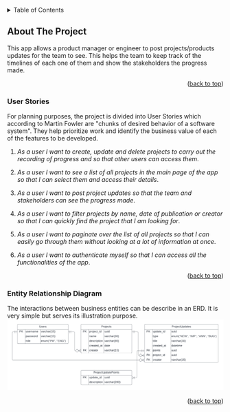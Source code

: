 <a name="readme-top"></a>
<!-- TABLE OF CONTENTS -->
<details>
  <summary>Table of Contents</summary>
  <ol>
    <li>
      <a href="#about-the-project">About The Project</a>
      <ul>
        <li><a href="#user-stories">User Stories</a></li>
        <li><a href="#entity-relationship-diagram">Entity Relationship Diagram</a></li>
      </ul>
    </li>
  </ol>
</details>


<!-- ABOUT THE PROJECT -->
## About The Project

This app allows a product manager or engineer to post projects/products updates for the team to see. This helps the team to keep track of the timelines of each one of them and show the stakeholders the progress made.

<p align="right">(<a href="#readme-top">back to top</a>)</p>

### User Stories
For planning purposes, the project is divided into User Stories which according to Martin Fowler are "chunks of desired behavior of a software system". They help prioritize work and identify the business value of each of the features to be developed.

1. _As a user I want to create, update and delete projects to carry out the recording of progress and so that other users can access them_.

2. _As a user I want to see a list of all projects in the main page of the app so that I can select them and access their details_.

3. _As a user I want to post project updates so that the team and stakeholders can see the progress made_.

4. _As a user I want to filter projects by name, date of publication or creator so that I can quickly find the project that I am looking for_.

5. _As a user I want to paginate over the list of all projects so that I can easily go through them without looking at a lot of information at once_.

6. _As a user I want to authenticate myself so that I can access all the functionalities of the app_.

<p align="right">(<a href="#readme-top">back to top</a>)</p>

### Entity Relationship Diagram
The interactions between business entities can be describe in an ERD. It is very simple but serves its illustration purpose.
<img src="images/ERD.png" />

<p align="right">(<a href="#readme-top">back to top</a>)</p>
